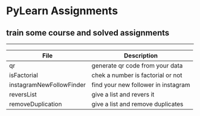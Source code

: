 # PyLearn Assignments
## train some course and solved assignments

---
| File      | Description |
| ----------- | ----------- |
| qr|generate qr code from your data|
| isFactorial|chek a number is factorial or not|
| instagramNewFollowFinder|find your new follower in instagram|
| reversList|give a list and revers it|
| removeDuplication|give a list and remove duplicates|